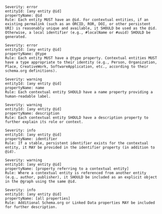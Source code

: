    Severity: error
    entityId: [any entity @id]
    propertyName: @id
    Rule: Each entity MUST have an @id. For contextual entities, if an existing permalink (such as an ORCID, ROR, DOI, or other persistent URI) is reasonably unique and available, it SHOULD be used as the @id. Otherwise, a local identifier (e.g., #localName or #uuid) SHOULD be generated.

    Severity: error
    entityId: [any entity @id]
    propertyName: @type
    Rule: Each entity MUST have a @type property. Contextual entities MUST have a type appropriate to their identity (e.g., Person, Organization, Place, CreativeWork, SoftwareApplication, etc., according to their schema.org definitions).

    Severity: warning
    entityId: [any entity @id]
    propertyName: name
    Rule: Each contextual entity SHOULD have a name property providing a human-readable label.

    Severity: warning
    entityId: [any entity @id]
    propertyName: description
    Rule: Each contextual entity SHOULD have a description property to further explain its role or context.

    Severity: info
    entityId: [any entity @id]
    propertyName: identifier
    Rule: If a stable, persistent identifier exists for the contextual entity, it MAY be provided in the identifier property (in addition to @id).

    Severity: warning
    entityId: [any entity @id]
    propertyName: [property referring to a contextual entity]
    Rule: Where a contextual entity is referenced from another entity (e.g., author, publisher), it SHOULD be included as an explicit object in the @graph using the same @id.

    Severity: info
    entityId: [any entity @id]
    propertyName: [all properties]
    Rule: Additional Schema.org or Linked Data properties MAY be included for further description.
